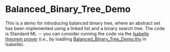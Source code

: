 # Balanced_Binary_Tree_Demo

This is a demo for introducing balanced binary tree, where an abstract set has been implemented using a linked list and a binary search tree. The code is Standard ML -- you can consider running the code via the [Isabelle theorem prover](https://isabelle.in.tum.de) (i.e., by loadling [Balanced_Binary_Tree_Demo.thy](Balanced_Binary_Tree_Demo.thy) in Isabelle).
